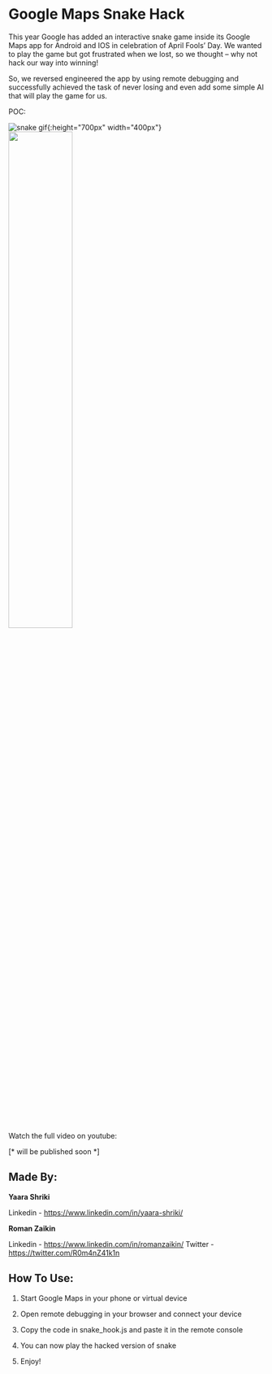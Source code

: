 # Google Maps Snake Hack

This year Google has added an interactive snake game inside its Google Maps app for Android and IOS in celebration of April Fools’ Day. 
We wanted to play the game but got frustrated when we lost, so we thought – why not hack our way into winning!

So, we reversed engineered the app by using remote debugging and successfully achieved the task of never losing and even add some simple AI that will play the game for us. 


POC:

![snake gif](https://github.com/romanzaikin/Google_Maps_Snake_Hack/blob/master/snake.gif){:height="700px" width="400px"}
<img src="https://github.com/romanzaikin/Google_Maps_Snake_Hack/blob/master/snake.gif" width="50%" height="50%" />

Watch the full video on youtube:

[* will be published soon *]


Made By:
---------------

__Yaara Shriki__

Linkedin - https://www.linkedin.com/in/yaara-shriki/ 


__Roman Zaikin__

Linkedin - https://www.linkedin.com/in/romanzaikin/
Twitter -  https://twitter.com/R0m4nZ41k1n


How To Use:
---------------

1) Start Google Maps in your phone or virtual device

2) Open remote debugging in your browser and connect your device

3) Copy the code in snake_hook.js and paste it in the remote console

4) You can now play the hacked version of snake

5) Enjoy!


